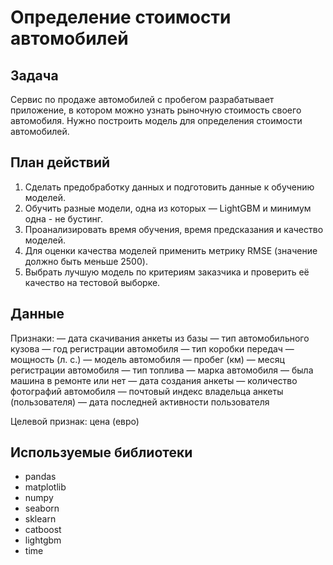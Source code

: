 # Определение стоимости автомобилей

## Задача
Сервис по продаже автомобилей с пробегом разрабатывает приложение, в котором можно узнать рыночную стоимость своего автомобиля. Нужно построить модель для определения стоимости автомобилей.


## План действий
1. Сделать предобработку данных и подготовить данные к обучению моделей.
2. Обучить разные модели, одна из которых — LightGBM и минимум одна - не бустинг.
3. Проанализировать время обучения, время предсказания и качество моделей.
4. Для оценки качества моделей применить метрику RMSE (значение должно быть меньше 2500).
5. Выбрать лучшую модель по критериям заказчика и проверить её качество на тестовой выборке.

## Данные
Признаки:
— дата скачивания анкеты из базы
— тип автомобильного кузова
— год регистрации автомобиля
— тип коробки передач
— мощность (л. с.)
— модель автомобиля
— пробег (км)
— месяц регистрации автомобиля
— тип топлива
— марка автомобиля
— была машина в ремонте или нет
— дата создания анкеты
— количество фотографий автомобиля
— почтовый индекс владельца анкеты (пользователя)
— дата последней активности пользователя

Целевой признак: цена (евро)

## Используемые библиотеки
- pandas
- matplotlib
- numpy
- seaborn
- sklearn
- catboost
- lightgbm
- time
